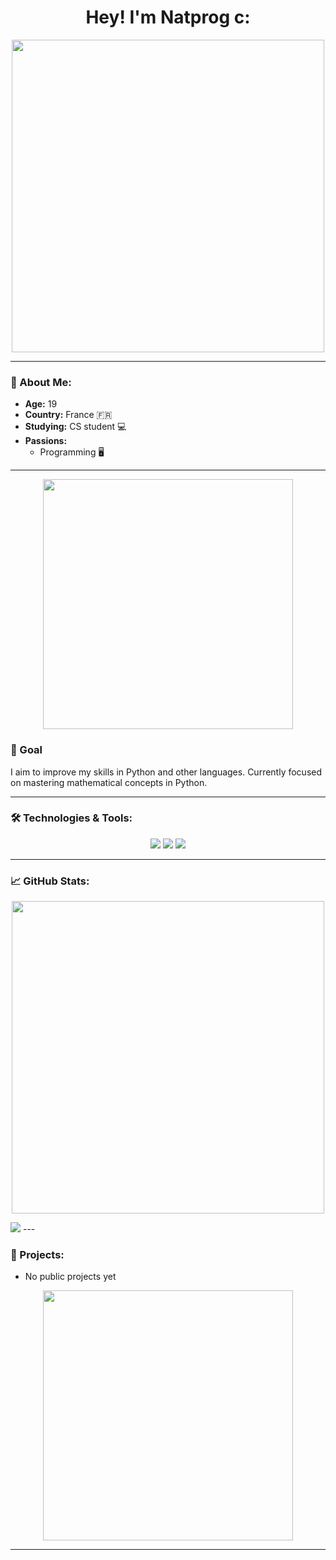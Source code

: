 <h1 align="center"> Hey! I'm Natprog c: </h1>

<!-- Remplace ce GIF par un autre si tu veux un autre thème -->
<p align="center">
  <img src="https://media.giphy.com/media/3o6Zt481isNVuQI1l6/giphy.gif" width="500"/>
</p>

---

### 👤 About Me:
- **Age:** 19
- **Country:** France 🇫🇷
- **Studying:** CS student 💻 
- **Passions:** 
  - Programming 🖥️

---

<!-- Remplace ce GIF par un autre GIF en rapport avec la programmation ou tes centres d'intérêt -->
<p align="center">
  <img src="https://media.giphy.com/media/L1R1tvI9svkIWwpVYr/giphy.gif" width="400"/>
</p>

### 🎯 Goal
I aim to improve my skills in Python and other languages. Currently focused on mastering mathematical concepts in Python. 

---

### 🛠️ Technologies & Tools:
<p align="center">
  <img src="https://img.shields.io/badge/Code-Python-informational?style=flat&logo=python&logoColor=white&color=2bbc8a"/>
  <img src="https://img.shields.io/badge/Tools-Git-informational?style=flat&logo=git&logoColor=white&color=2bbc8a"/>
  <img src="https://img.shields.io/badge/Editor-VSCode-informational?style=flat&logo=visual-studio-code&logoColor=white&color=2bbc8a"/>
</p>

---

### 📈 GitHub Stats:


<p align="center">
  <img src="https://i.pinimg.com/originals/71/e9/29/71e9292ea219d357f2a236ca94df7510.gif" width="500"/>
</p>


<picture>
  <source
    srcset="https://github-readme-stats.vercel.app/api?username=Natprog&show_icons=true&theme=dark"
    media="(prefers-color-scheme: dark)"
  />
  <source
    srcset="https://github-readme-stats.vercel.app/api?username=Natprog&show_icons=true"
    media="(prefers-color-scheme: light), (prefers-color-scheme: no-preference)"
  />
  <img src="https://github-readme-stats.vercel.app/api?username=Natprog&show_icons=true" />
</picture>
---

### 🚀 Projects:
- No public projects yet

<!-- Remplace ce GIF par un autre qui correspond à ton style ou à tes projets -->
<p align="center">
  <img src="https://media1.giphy.com/media/26ueYXr2bONg1Y8ms/giphy.gif?cid=6c09b9520hbhj5dyl32gq1x9woo4g3ade0en7fth2m3mqfxg&ep=v1_internal_gif_by_id&rid=giphy.gif&ct=g" width="400"/>
</p>

---
